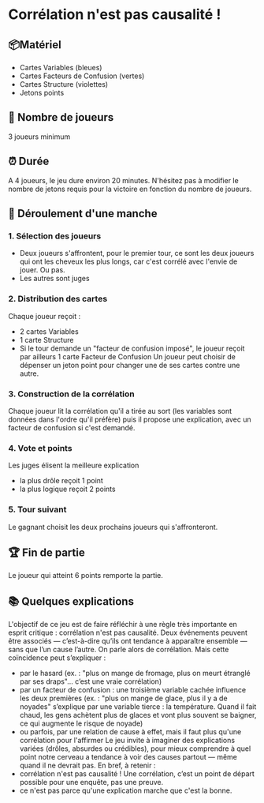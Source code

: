 # Corrélation n'est pas causalité !

## 📦Matériel
- Cartes Variables (bleues)
- Cartes Facteurs de Confusion (vertes)
- Cartes Structure (violettes)
- Jetons points

## 👥 Nombre de joueurs
3 joueurs minimum

## ⏰ Durée
A 4 joueurs, le jeu dure environ 20 minutes. N'hésitez pas à modifier le nombre de jetons requis pour la victoire en fonction du nombre de joueurs.

## 🔁 Déroulement d'une manche

### 1. Sélection des joueurs
- Deux joueurs s'affrontent, pour le premier tour, ce sont les deux joueurs qui ont les cheveux les plus longs, car c'est corrélé avec l'envie de jouer. Ou pas.
- Les autres sont juges

### 2. Distribution des cartes
Chaque joueur reçoit :
- 2 cartes Variables
- 1 carte Structure
- Si le tour demande un "facteur de confusion imposé", le joueur reçoit par ailleurs 1 carte Facteur de Confusion
Un joueur peut choisir de dépenser un jeton point pour changer une de ses cartes contre une autre.

### 3. Construction de la corrélation
Chaque joueur lit la corrélation qu'il a tirée au sort (les variables sont données dans l'ordre qu'il préfère) puis il propose une explication, avec un facteur de confusion si c'est demandé.

### 4. Vote et points
Les juges élisent la meilleure explication
- la plus drôle reçoit 1 point
- la plus logique reçoit 2 points

### 5. Tour suivant
Le gagnant choisit les deux prochains joueurs qui s'affronteront.

## 🏆 Fin de partie
Le joueur qui atteint 6 points remporte la partie.

## 📚 Quelques explications
L'objectif de ce jeu est de faire réfléchir à une règle très importante en esprit critique : corrélation n'est pas causalité.
Deux événements peuvent être associés — c’est-à-dire qu’ils ont tendance à apparaître ensemble — sans que l’un cause l’autre. On parle alors de corrélation.
Mais cette coïncidence peut s’expliquer :
- par le hasard (ex. : "plus on mange de fromage, plus on meurt étranglé par ses draps"... c’est une vraie corrélation)
- par un facteur de confusion : une troisième variable cachée influence les deux premières (ex. : "plus on mange de glace, plus il y a de noyades" s’explique par une variable tierce : la température. Quand il fait chaud, les gens achètent plus de glaces et vont plus souvent se baigner, ce qui augmente le risque de noyade)
- ou parfois, par une relation de cause à effet, mais il faut plus qu'une corrélation pour l'affirmer
Le jeu invite à imaginer des explications variées (drôles, absurdes ou crédibles), pour mieux comprendre à quel point notre cerveau a tendance à voir des causes partout — même quand il ne devrait pas.
En bref, à retenir :
- corrélation n'est pas causalité ! Une corrélation, c’est un point de départ possible pour une enquête, pas une preuve.
- ce n'est pas parce qu'une explication marche que c'est la bonne.